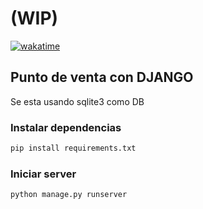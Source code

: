 # (WIP)
[![wakatime](https://wakatime.com/badge/user/040d48fb-6da9-4a29-be30-3060c8d88bcb/project/018b5ffb-c4ed-43f2-956a-64542e581b6e.svg)](https://wakatime.com/badge/user/040d48fb-6da9-4a29-be30-3060c8d88bcb/project/018b5ffb-c4ed-43f2-956a-64542e581b6e)

## Punto de venta con DJANGO

Se esta usando sqlite3 como DB

### Instalar dependencias

```bash
pip install requirements.txt
```

### Iniciar server

```bash
python manage.py runserver
```
